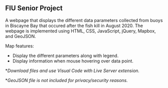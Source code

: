 ## FIU Senior Project

A webpage that displays the different data parameters collected from buoys in Biscayne Bay that occured after the fish kill in August 2020.
The webpage is implemented using HTML, CSS, JavaScript, jQuery, Mapbox, and GeoJSON.

Map features:
- Display the different parameters along with legend.
- Display information when mouse hovering over data point.

*_Download files and use Visual Code with Live Server extension._

*_GeoJSON file is not included for privacy/security reasons._ 
